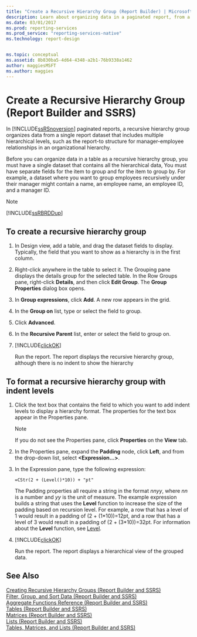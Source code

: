 ```yaml
---
title: "Create a Recursive Hierarchy Group (Report Builder) | Microsoft Docs"
description: Learn about organizing data in a paginated report, from a single report dataset that includes hierarchical levels, by using a recursive hierarchy group.
ms.date: 03/01/2017
ms.prod: reporting-services
ms.prod_service: "reporting-services-native"
ms.technology: report-design


ms.topic: conceptual
ms.assetid: 8b830ba5-4d64-4348-a2b1-76b9338a1462
author: maggiesMSFT
ms.author: maggies
---
```

# Create a Recursive Hierarchy Group (Report Builder and SSRS)
In [!INCLUDE[ssRSnoversion](../../includes/ssrsnoversion-md.md)] paginated reports, a recursive hierarchy group organizes data from a single report dataset that includes multiple hierarchical levels, such as the report-to structure for manager-employee relationships in an organizational hierarchy.  
  
 Before you can organize data in a table as a recursive hierarchy group, you must have a single dataset that contains all the hierarchical data, You must have separate fields for the item to group and for the item to group by. For example, a dataset where you want to group employees recursively under their manager might contain a name, an employee name, an employee ID, and a manager ID.  
  
> [!NOTE]  
>  [!INCLUDE[ssRBRDDup](../../includes/ssrbrddup-md.md)]  
  
## To create a recursive hierarchy group  
  
1.  In Design view, add a table, and drag the dataset fields to display. Typically, the field that you want to show as a hierarchy is in the first column.  
  
2.  Right-click anywhere in the table to select it. The Grouping pane displays the details group for the selected table. In the Row Groups pane, right-click **Details**, and then click **Edit Group**. The **Group Properties** dialog box opens.  
  
3.  In **Group expressions**, click **Add**. A new row appears in the grid.  
  
4.  In the **Group on** list, type or select the field to group.  
  
5.  Click **Advanced**.  
  
6.  In the **Recursive Parent** list, enter or select the field to group on.  
  
7.  [!INCLUDE[clickOK](../../includes/clickok-md.md)]  
  
     Run the report. The report displays the recursive hierarchy group, although there is no indent to show the hierarchy  
  
## To format a recursive hierarchy group with indent levels  
  
1.  Click the text box that contains the field to which you want to add indent levels to display a hierarchy format. The properties for the text box appear in the Properties pane.  
  
    > [!NOTE]  
    >  If you do not see the Properties pane, click **Properties** on the **View** tab.  
  
2.  In the Properties pane, expand the **Padding** node, click **Left**, and from the drop-down list, select **\<Expression...>**.  
  
3.  In the Expression pane, type the following expression:  
  
     `=CStr(2 + (Level()*10)) + "pt"`  
  
     The Padding properties all require a string in the format *nnyy*, where *nn* is a number and *yy* is the unit of measure. The example expression builds a string that uses the **Level** function to increase the size of the padding based on recursion level. For example, a row that has a level of 1 would result in a padding of (2 + (1\*10))=12pt, and a row that has a level of 3 would result in a padding of (2 + (3\*10))=32pt. For information about the **Level** function, see [Level](../../reporting-services/report-design/report-builder-functions-level-function.md).  
  
4.  [!INCLUDE[clickOK](../../includes/clickok-md.md)]  
  
     Run the report. The report displays a hierarchical view of the grouped data.  
  
## See Also  
 [Creating Recursive Hierarchy Groups &#40;Report Builder and SSRS&#41;](../../reporting-services/report-design/creating-recursive-hierarchy-groups-report-builder-and-ssrs.md)   
 [Filter, Group, and Sort Data &#40;Report Builder and SSRS&#41;](../../reporting-services/report-design/filter-group-and-sort-data-report-builder-and-ssrs.md)   
 [Aggregate Functions Reference &#40;Report Builder and SSRS&#41;](../../reporting-services/report-design/report-builder-functions-aggregate-functions-reference.md)   
 [Tables &#40;Report Builder  and SSRS&#41;](../../reporting-services/report-design/tables-report-builder-and-ssrs.md)   
 [Matrices &#40;Report Builder and SSRS&#41;](../../reporting-services/report-design/create-a-matrix-report-builder-and-ssrs.md)   
 [Lists &#40;Report Builder and SSRS&#41;](../../reporting-services/report-design/create-invoices-and-forms-with-lists-report-builder-and-ssrs.md)   
 [Tables, Matrices, and Lists &#40;Report Builder and SSRS&#41;](../../reporting-services/report-design/tables-matrices-and-lists-report-builder-and-ssrs.md)  
  
  
